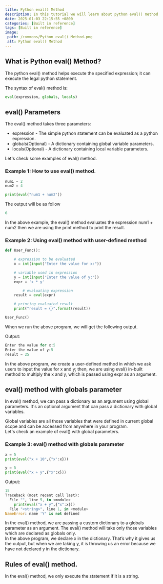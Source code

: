 ```yaml
---
title: Python eval() Method
description: In this tutorial we will learn about python eval() method and it uses.
date: 2025-01-03 22:15:55 +0800
categories: [Built in reference]
tags: [Built in reference]
image:
 path: /commons/Python eval() Method.png
 alt: Python eval() Method
---
```


## What is Python eval() Method? 

The python eval() method helps execute the specified expression; it can execute the legal python statement. 

The syntax of eval() method is:

```python
eval(expression, globals, locals)

```

## eval() Parameters

The eval() method takes three parameters:

* expression \- The simple python statement can be evaluated as a python expression.  
* globals(Optional) \- A dictionary containing global variable parameters.  
* locals(Optional) \- A dictionary containing local variable parameters. 

Let's check some examples of eval() method.

### Example 1: How to use eval() method.

```python
num1 = 2
num2 = 4

print(eval("num1 + num2"))

```

The output will be as follow

```python
6

```

In the above example, the eval() method evaluates the expression num1 \+ num2 then we are using the print method to print the result.

### Example 2: Using eval() method with user-defined method 

```python
def User_Func():

	# expression to be evaluated
	x = int(input("Enter the value for x:"))

	# variable used in expression
	y = int(input("Enter the value of y:"))
	expr = 'x * y'

        # evaluating expression
	result = eval(expr)

	# printing evaluated result
	print("result = {}".format(result))

User_Func()

```

When we run the above program, we will get the following output.

Output:

```python
Enter the value for x:5
Enter the value of y:5
result = 25

```

In the above program, we create a user-defined method in which we ask users to input the value for x and y; then, we are using eval() in-built method to multiply the x and y, which is passed using expr as an argument.

## eval() method with globals parameter

In eval() method, we can pass a dictionary as an argument using global parameters. It's an optional argument that can pass a dictionary with global variables. 

Global variables are all those variables that were defined in current global scope and can be accessed from anywhere in your program.  
Let's check an example of eval() with global parameters.

### Example 3: eval() method with globals parameter

```python
x = 5
print(eval("x + 10",{"x":x}))

y = 5
print(eval("x + y",{"x":x}))

```

Output:

```python
15
Traceback (most recent call last):
  File "", line 5, in <module>
    print(eval("x + y",{"x":x}))
  File "<string>", line 1, in <module>
NameError: name 'Y' is not defined

```

In the eval() method, we are passing a custom dictionary to a globals parameter as an argument. The eval() method will take only those variables which are declared as globals only.   
In the above program, we declare x in the dictionary. That’s why it gives us the output, but when we are taking y, it is throwing us an error because we have not declared y in the dictionary.

## Rules of eval() method.

In the eval() method, we only execute the statement if it is a string.